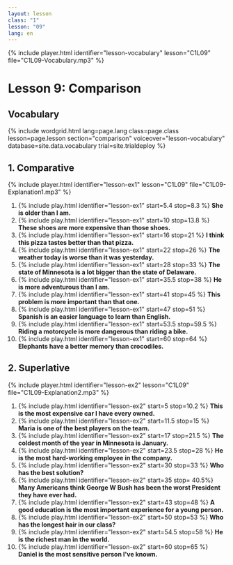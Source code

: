 ```yaml
---
layout: lesson
class: "1"
lesson: "09"
lang: en
---
```



{% include player.html identifier="lesson-vocabulary" lesson="C1L09" file="C1L09-Vocabulary.mp3" %}



# Lesson 9: Comparison 


## Vocabulary

{% include wordgrid.html lang=page.lang
		class=page.class 
		lesson=page.lesson 
		section="comparison"
		voiceover="lesson-vocabulary"
		database=site.data.vocabulary 
		trial=site.trialdeploy %}



## 1. Comparative
{% include player.html identifier="lesson-ex1" lesson="C1L09" file="C1L09-Explanation1.mp3" %}

1. {% include play.html identifier="lesson-ex1" start=5.4 stop=8.3 %} __She is older than I am.__ 
2. {% include play.html identifier="lesson-ex1" start=10 stop=13.8 %}  __These shoes are more expensive than those shoes.__ 
3. {% include play.html identifier="lesson-ex1" start=16 stop=21 %}  __I think this pizza tastes better than that pizza.__ 
4. {% include play.html identifier="lesson-ex1" start=22 stop=26 %}  __The weather today is worse than it was yesterday.__ 
5. {% include play.html identifier="lesson-ex1" start=28 stop=33 %}  __The state of Minnesota is a lot bigger than the state of Delaware.__ 
6. {% include play.html identifier="lesson-ex1" start=35.5 stop=38 %}  __He is more adventurous than I am.__ 
7. {% include play.html identifier="lesson-ex1" start=41 stop=45 %}  __This problem is more important than that one.__ 
8. {% include play.html identifier="lesson-ex1" start=47 stop=51 %}  __Spanish is an easier language to learn than English.__ 
9. {% include play.html identifier="lesson-ex1" start=53.5 stop=59.5 %}  __Riding a motorcycle is more dangerous than riding a bike.__ 
10. {% include play.html identifier="lesson-ex1" start=60 stop=64 %}  __Elephants have a better memory than crocodiles.__ 

## 2. Superlative
{% include player.html identifier="lesson-ex2" lesson="C1L09" file="C1L09-Explanation2.mp3" %}

1. {% include play.html identifier="lesson-ex2" start=5 stop=10.2 %}  __This is the most expensive car I have every owned.__ 
2. {% include play.html identifier="lesson-ex2" start=11.5 stop=15 %}  __Maria is one of the best players on the team.__ 
3. {% include play.html identifier="lesson-ex2" start=17 stop=21.5 %}  __The coldest month of the year in Minnesota is January.__ 
4. {% include play.html identifier="lesson-ex2" start=23.5 stop=28 %}  __He is the most hard-working employee in the company.__ 
5. {% include play.html identifier="lesson-ex2" start=30 stop=33 %}  __Who has the best solution?__ 
6. {% include play.html identifier="lesson-ex2" start=35 stop= 40.5%}  __Many Americans think George W Bush has been the worst President they have ever had.__ 
7. {% include play.html identifier="lesson-ex2" start=43 stop=48 %}  __A good education is the most important experience for a young person.__ 
8. {% include play.html identifier="lesson-ex2" start=50 stop=53 %}  __Who has the longest hair in our class?__ 
9. {% include play.html identifier="lesson-ex2" start=54.5 stop=58 %}  __He is the richest man in the world.__ 
10. {% include play.html identifier="lesson-ex2" start=60 stop=65 %}  __Daniel is the most sensitive person I've known.__ 